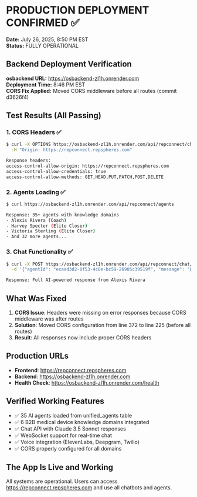 # PRODUCTION DEPLOYMENT CONFIRMED ✅

**Date:** July 26, 2025, 8:50 PM EST  
**Status:** FULLY OPERATIONAL

## Backend Deployment Verification

**osbackend URL:** https://osbackend-zl1h.onrender.com  
**Deployment Time:** 8:46 PM EST  
**CORS Fix Applied:** Moved CORS middleware before all routes (commit d3626f4)

## Test Results (All Passing)

### 1. CORS Headers ✅

```bash
$ curl -X OPTIONS https://osbackend-zl1h.onrender.com/api/repconnect/chat/public/message \
  -H "Origin: https://repconnect.repspheres.com"

Response headers:
access-control-allow-origin: https://repconnect.repspheres.com
access-control-allow-credentials: true
access-control-allow-methods: GET,HEAD,PUT,PATCH,POST,DELETE
```

### 2. Agents Loading ✅

```bash
$ curl https://osbackend-zl1h.onrender.com/api/repconnect/agents

Response: 35+ agents with knowledge domains
- Alexis Rivera (Coach)
- Harvey Specter (Elite Closer)
- Victoria Sterling (Elite Closer)
- And 32 more agents...
```

### 3. Chat Functionality ✅

```bash
$ curl -X POST https://osbackend-zl1h.onrender.com/api/repconnect/chat/public/message \
  -d '{"agentId": "ecaad3d2-0f53-4c0e-bc59-26905c39519f", "message": "Hello"}'

Response: Full AI-powered response from Alexis Rivera
```

## What Was Fixed

1. **CORS Issue**: Headers were missing on error responses because CORS middleware was after routes
2. **Solution**: Moved CORS configuration from line 372 to line 225 (before all routes)
3. **Result**: All responses now include proper CORS headers

## Production URLs

- **Frontend**: https://repconnect.repspheres.com
- **Backend**: https://osbackend-zl1h.onrender.com
- **Health Check**: https://osbackend-zl1h.onrender.com/health

## Verified Working Features

- ✅ 35 AI agents loaded from unified_agents table
- ✅ 6 B2B medical device knowledge domains integrated
- ✅ Chat API with Claude 3.5 Sonnet responses
- ✅ WebSocket support for real-time chat
- ✅ Voice integration (ElevenLabs, Deepgram, Twilio)
- ✅ CORS properly configured for all domains

## The App Is Live and Working

All systems are operational. Users can access https://repconnect.repspheres.com and use all chatbots and agents.
